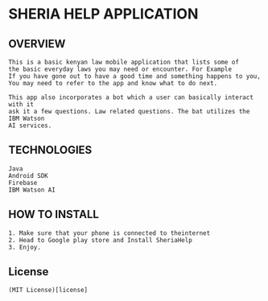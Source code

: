# SHERIA HELP APPLICATION

## OVERVIEW
    This is a basic kenyan law mobile application that lists some of
    the basic everyday laws you may need or encounter. For Example 
    If you have gone out to have a good time and something happens to you,
    You may need to refer to the app and know what to do next.
    
    This app also incorporates a bot which a user can basically interact with it
    ask it a few questions. Law related questions. The bat utilizes the IBM Watson
    AI services.
    
## TECHNOLOGIES
    Java
    Android SDK
    Firebase
    IBM Watson AI
    
## HOW TO INSTALL
    1. Make sure that your phone is connected to theinternet
    2. Head to Google play store and Install SheriaHelp
    3. Enjoy.
    
## License
    (MIT License)[license]